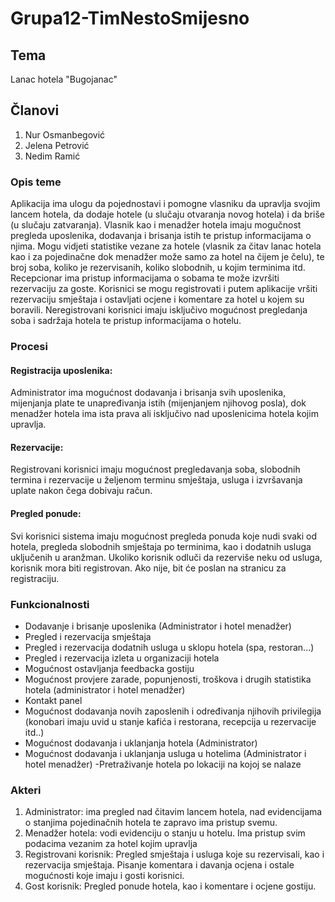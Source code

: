 ﻿# Grupa12-TimNestoSmijesno

## Tema
Lanac hotela "Bugojanac"

## Članovi 

1. Nur Osmanbegović
2. Jelena Petrović
3. Nedim Ramić

### Opis teme
Aplikacija ima ulogu da pojednostavi i pomogne vlasniku da upravlja svojim lancem hotela, da dodaje hotele (u slučaju otvaranja novog hotela) i da briše (u slučaju zatvaranja). Vlasnik kao i menadžer hotela imaju mogučnost pregleda uposlenika, dodavanja i brisanja istih te pristup informacijama o njima. Mogu vidjeti statistike vezane za hotele (vlasnik za čitav lanac hotela kao i za pojedinačne dok menadžer može samo za hotel na čijem je čelu), te broj soba, koliko je rezervisanih, koliko slobodnih, u kojim terminima itd. Recepcionar ima pristup informacijama o sobama te može izvršiti rezervaciju za goste. Korisnici se mogu registrovati i putem aplikacije vršiti rezervaciju smještaja i ostavljati ocjene i komentare za hotel u kojem su boravili. Neregistrovani korisnici imaju isključivo mogućnost pregledanja soba i sadržaja hotela te pristup informacijama o hotelu. 

### Procesi

#### Registracija uposlenika:
  Administrator ima mogućnost dodavanja i brisanja svih uposlenika, mijenjanja plate te unapređivanja istih (mijenjanjem njihovog posla), dok menadžer hotela ima ista prava ali isključivo nad uposlenicima hotela kojim upravlja.
  
#### Rezervacije:
  Registrovani korisnici imaju mogućnost pregledavanja soba, slobodnih termina i rezervacije u željenom terminu smještaja, usluga i izvršavanja uplate nakon čega dobivaju račun. 
  
#### Pregled ponude:
  Svi korisnici sistema imaju mogućnost pregleda ponuda koje nudi svaki od hotela, pregleda slobodnih smještaja po terminima, kao i dodatnih usluga uključenih u aranžman. Ukoliko korisnik odluči da rezerviše neku od usluga, korisnik mora biti registrovan. Ako nije, bit će poslan na stranicu za registraciju.
  
### Funkcionalnosti

- Dodavanje i brisanje uposlenika (Administrator i hotel menadžer)
- Pregled i rezervacija smještaja
- Pregled i rezervacija dodatnih usluga u sklopu hotela (spa, restoran...)
- Pregled i rezervacija izleta u organizaciji hotela
- Mogućnost ostavljanja feedbacka gostiju
- Mogućnost provjere zarade, popunjenosti, troškova i drugih statistika hotela (administrator i hotel menadžer)
- Kontakt panel
- Mogućnost dodavanja novih zaposlenih i određivanja njihovih privilegija (konobari imaju uvid u stanje kafića i restorana, recepcija u rezervacije itd..)
- Mogućnost dodavanja i uklanjanja hotela (Administrator)
- Mogućnost dodavanja i uklanjanja usluga u hotelima (Administrator i hotel menadžer)
-Pretraživanje hotela po lokaciji na kojoj se nalaze




### Akteri

1. Administrator: ima pregled nad čitavim lancem hotela, nad evidencijama o stanjima pojedinačnih hotela te zapravo ima pristup svemu.
2. Menadžer hotela: vodi evidenciju o stanju u hotelu. Ima pristup svim podacima vezanim za hotel kojim upravlja
3. Registrovani korisnik: Pregled smještaja i usluga koje su rezervisali, kao i rezervacija smještaja. Pisanje komentara i davanja ocjena i ostale mogućnosti koje imaju i gosti korisnici.
4. Gost korisnik: Pregled ponude hotela, kao i komentare i ocjene gostiju. 

